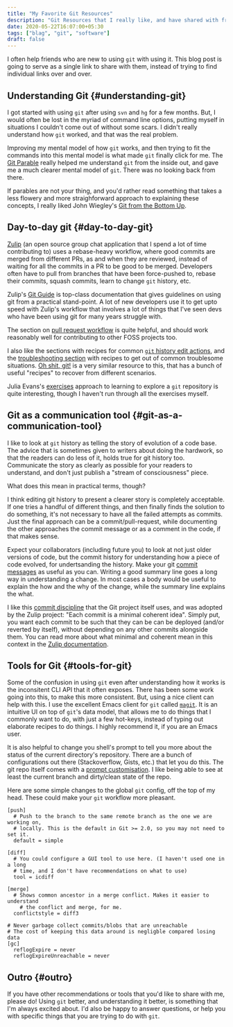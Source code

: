 ```yaml
---
title: "My Favorite Git Resources"
description: "Git Resources that I really like, and have shared with friends over and over"
date: 2020-05-22T16:07:00+05:30
tags: ["blag", "git", "software"]
draft: false
---
```


I often help friends who are new to using `git` with using it. This blog post is
going to serve as a single link to share with them, instead of trying to find
individual links over and over.


## Understanding Git {#understanding-git}

I got started with using `git` after using `svn` and `hg` for a few months. But,
I would often be lost in the myriad of command line options, putting myself in
situations I couldn't come out of without some scars. I didn't really understand
how `git` worked, and that was the real problem.

Improving my mental model of how `git` works, and then trying to fit the
commands into this mental model is what made `git` finally click for me. The [Git
Parable](http://tom.preston-werner.com/2009/05/19/the-git-parable.html) really helped me understand `git` from the inside out, and gave me a
much clearer mental model of `git`. There was no looking back from there.

If parables are not your thing, and you'd rather read something that takes a
less flowery and more straighforward approach to explaining these concepts, I
really liked John Wiegley's [Git from the Bottom Up](https://jwiegley.github.io/git-from-the-bottom-up/).


## Day-to-day git {#day-to-day-git}

[Zulip](https://zulipchat.com) (an open source group chat application that I spend a lot of time
contributing to) uses a rebase-heavy workflow, where good commits are merged
from different PRs, as and when they are reviewed, instead of waiting for all
the commits in a PR to be good to be merged. Developers often have to pull from
branches that have been force-pushed to, rebase their commits, squash commits,
learn to change `git` history, etc.

Zulip's [Git Guide](https://zulip.readthedocs.io/en/latest/git/index.html) is top-class documentation that gives guidelines on using git
from a practical stand-point. A lot of new developers use it to get upto speed
with Zulip's workflow that involves a lot of things that I've seen devs who have
been using git for many years struggle with.

The section on [pull request workflow](https://zulip.readthedocs.io/en/latest/git/pull-requests.html) is quite helpful, and should work
reasonably well for contributing to other FOSS projects too.

I also like the sections with recipes for common [`git` history edit actions](https://zulip.readthedocs.io/en/latest/git/fixing-commits.html), and
the [troubleshooting section](https://zulip.readthedocs.io/en/latest/git/troubleshooting.html) with recipes to get out of common troublesome
situations. [Oh shit, git!](https://ohshitgit.com/#accidental-commit-master) is a very similar resource to this, that has a bunch
of useful "recipes" to recover from different scenarios.

Julia Evans's [exercises](https://jvns.ca/blog/2019/08/30/git-exercises--navigate-a-repository/) approach to learning to explore a `git` repository is
quite interesting, though I haven't run through all the exercises myself.


## Git as a communication tool {#git-as-a-communication-tool}

I like to look at `git` history as telling the story of evolution of a code
base. The advice that is sometimes given to writers about doing the hardwork, so
that the readers can do less of it, holds true for git history too. Communicate
the story as clearly as possible for your readers to understand, and don't just
publish a "stream of consciousness" piece.

What does this mean in practical terms, though?

I think editing git history to present a clearer story is completely acceptable.
If one tries a handful of different things, and then finally finds the solution
to do something, it's not necessary to have all the failed attempts as commits.
Just the final approach can be a commit/pull-request, while documenting the
other approaches the commit message or as a comment in the code, if that makes
sense.

Expect your collaborators (including future you) to look at not just older
versions of code, but the commit history for understanding how a piece of code
evolved, for undertsanding the history. Make your git [commit messages](https://zulip.readthedocs.io/en/latest/contributing/version-control.html#commit-messages) as useful
as you can. Writing a good summary line goes a long way in understanding a
change. In most cases a body would be useful to explain the how and the why of
the change, while the summary line explains the what.

I like this [commit discipline](https://zulip.readthedocs.io/en/latest/contributing/version-control.html#commit-discipline) that the Git project itself uses, and was adopted
by the Zulip project: "Each commit is a minimal coherent idea". Simply put, you
want each commit to be such that they can be can be deployed (and/or reverted by
itself), without depending on any other commits alongside them. You can read
more about what minimal and coherent mean in this context in the [Zulip
documentation](https://zulip.readthedocs.io/en/latest/contributing/version-control.html#commit-discipline).


## Tools for Git {#tools-for-git}

Some of the confusion in using `git` even after understanding how it works is
the inconsitent CLI API that it often exposes. There has been some work going
into this, to make this more consistent. But, using a nice client can help with
this. I use the excellent Emacs client for `git` called [`magit`](https://magit.vc/screenshots/). It is an
intuitive UI on top of `git`'s data model, that allows me to do things that I
commonly want to do, with just a few hot-keys, instead of typing out elaborate
recipes to do things. I highly recommend it, if you are an Emacs user.

It is also helpful to change you shell's prompt to tell you more about the
status of the current directory's repository. There are a bunch of
configurations out there (Stackoverflow, Gists, etc.) that let you do this. The
git repo itself comes with a [prompt customisation](https://github.com/git/git/blob/master/contrib/completion/git-prompt.sh). I like being able to see at
least the current branch and dirty/clean state of the repo.

Here are some simple changes to the global `git` config, off the top of my head.
These could make your `git` workflow more pleasant.

```gitconfig
[push]
  # Push to the branch to the same remote branch as the one we are working on,
  # locally. This is the default in Git >= 2.0, so you may not need to set it.
  default = simple

[diff]
  # You could configure a GUI tool to use here. (I haven't used one in a long
  # time, and I don't have recommendations on what to use)
  tool = icdiff

[merge]
  # Shows common ancestor in a merge conflict. Makes it easier to understand
    # the conflict and merge, for me.
  conflictstyle = diff3

# Never garbage collect commits/blobs that are unreachable
# The cost of keeping this data around is negligble compared losing data
[gc]
  reflogExpire = never
  reflogExpireUnreachable = never
```


## Outro {#outro}

If you have other recommendations or tools that you'd like to share with me,
please do! Using `git` better, and understanding it better, is something that
I'm always excited about. I'd also be happy to answer questions, or help you
with specific things that you are trying to do with `git`.
